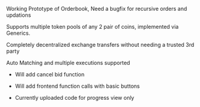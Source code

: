 Working Prototype of Orderbook, Need a bugfix for recursive orders and updations

Supports multiple token pools of any 2 pair of coins, implemented via Generics.

Completely decentralized exchange transfers without needing a trusted 3rd party

Auto Matching and multiple executions supported

- Will add cancel bid function

- Will add frontend function calls with basic buttons

- Currently uploaded code for progress view only
